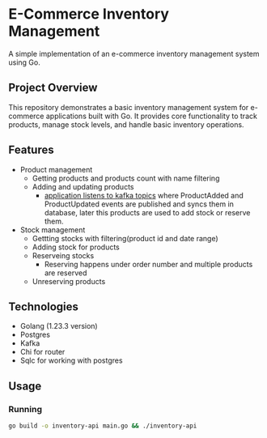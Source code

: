 # E-Commerce Inventory Management

A simple implementation of an e-commerce inventory management system using Go.

## Project Overview
This repository demonstrates a basic inventory management system for e-commerce applications built with Go. It provides core functionality to track products, manage stock levels, and handle basic inventory operations.

## Features

* Product management
    * Getting products and products count with name filtering
    * Adding and updating products
        * [application listens to kafka topics](consumers/product_consumer.go) where ProductAdded and ProductUpdated events are published and syncs them in database, later this products are used to add stock or reserve them.
* Stock management
    * Gettting stocks with filtering(product id and date range)
    * Adding stock for products
    * Reserveing stocks
        * Reserving happens under order number and multiple products are reserved
    * Unreserving products


## Technologies
* Golang (1.23.3 version)
* Postgres
* Kafka
* Chi for router
* Sqlc for working with postgres


## Usage

### Running

```bash
go build -o inventory-api main.go && ./inventory-api
```
